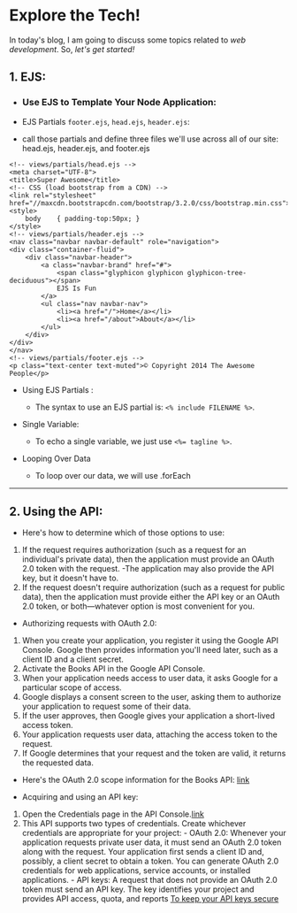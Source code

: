 # Explore the Tech!
In today's blog, I am going to discuss some topics related to _web development_. So, _let's get started!_


## 1. EJS:


 - ### Use EJS to Template Your Node Application:
 
  - EJS Partials `footer.ejs`, `head.ejs`, `header.ejs`:
   -  call those partials and define three files we'll use across all of our site: head.ejs, header.ejs, and footer.ejs

```   
<!-- views/partials/head.ejs -->
<meta charset="UTF-8">
<title>Super Awesome</title>
<!-- CSS (load bootstrap from a CDN) -->
<link rel="stylesheet" href="//maxcdn.bootstrapcdn.com/bootstrap/3.2.0/css/bootstrap.min.css">
<style>
    body    { padding-top:50px; }
</style>
<!-- views/partials/header.ejs -->
<nav class="navbar navbar-default" role="navigation">
<div class="container-fluid">
    <div class="navbar-header">
        <a class="navbar-brand" href="#">
            <span class="glyphicon glyphicon glyphicon-tree-deciduous"></span>
            EJS Is Fun
        </a>
        <ul class="nav navbar-nav">
            <li><a href="/">Home</a></li>
            <li><a href="/about">About</a></li>
        </ul>
    </div>
</div>
</nav>
<!-- views/partials/footer.ejs -->
<p class="text-center text-muted">© Copyright 2014 The Awesome People</p>
```

- Using EJS Partials :
  -  The syntax to use an EJS partial is: `<% include FILENAME %>`.
- Single Variable:
  - To echo a single variable, we just use `<%= tagline %>`.
  
- Looping Over Data
  - To loop over our data, we will use .forEach

 ---------
 ## 2. Using the API:
 
  - Here's how to determine which of those options to use:
   1. If the request requires authorization (such as a request for an individual's private data), then the application must provide an OAuth 2.0 token with the request.
    -The application may also provide the API key, but it doesn't have to.
  2. If the request doesn't require authorization (such as a request for public data), then the application must provide either the API key or an OAuth 2.0 token, or both—whatever option is most convenient for you.
  
  - Authorizing requests with OAuth 2.0:
   1. When you create your application, you register it using the Google API Console. Google then provides information you'll need later, such as a client ID and a client secret.
   2. Activate the Books API in the Google API Console.
   3. When your application needs access to user data, it asks Google for a particular scope of access.
   4. Google displays a consent screen to the user, asking them to authorize your application to request some of their data.
   5. If the user approves, then Google gives your application a short-lived access token.
   6. Your application requests user data, attaching the access token to the request.
   7. If Google determines that your request and the token are valid, it returns the requested data.
   
   - Here's the OAuth 2.0 scope information for the Books API: [link](https://www.googleapis.com/auth/books)
   
  - Acquiring and using an API key:
   1. Open the Credentials page in the API Console.[link](https://console.developers.google.com/apis/credentials?pli=1)
   2. This API supports two types of credentials. Create whichever credentials are appropriate for your project:
     - OAuth 2.0: Whenever your application requests private user data, it must send an OAuth 2.0 token along with the request. Your application first sends a client ID and, possibly, a client secret to obtain a token. You can generate OAuth 2.0 credentials for web applications, service accounts, or installed applications.
     - API keys: A request that does not provide an OAuth 2.0 token must send an API key. The key identifies your project and provides API access, quota, and reports
     [To keep your API keys secure](https://cloud.google.com/docs/authentication/api-keys)
     

